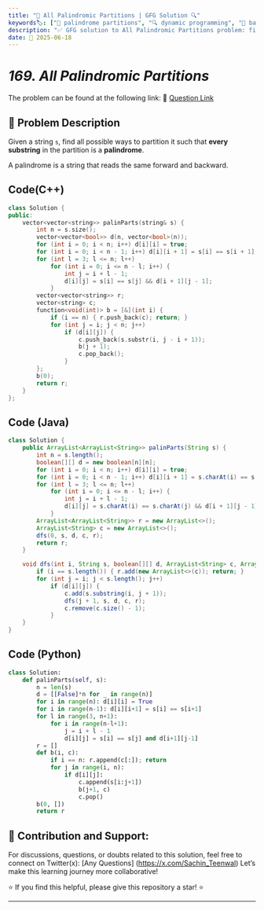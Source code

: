 ```yaml
---
title: "🎯 All Palindromic Partitions | GFG Solution 🔍"
keywords🏷️: ["🎯 palindrome partitions", "🔍 dynamic programming", "📍 backtracking", "📈 string processing", "📘 GFG", "🏁 competitive programming", "📚 DSA"]
description: "✅ GFG solution to All Palindromic Partitions problem: find all ways to partition string into palindromic substrings using DP preprocessing and backtracking. 🚀"
date: 📅 2025-06-18
---
```


# *169. All Palindromic Partitions*

The problem can be found at the following link: 🔗 [Question Link](https://www.geeksforgeeks.org/problems/find-all-possible-palindromic-partitions-of-a-string/1)

## **🧩 Problem Description**

Given a string `s`, find all possible ways to partition it such that **every substring** in the partition is a **palindrome**.

A palindrome is a string that reads the same forward and backward.


## Code(C++)
```cpp
class Solution {
public:
    vector<vector<string>> palinParts(string& s) {
        int n = s.size();
        vector<vector<bool>> d(n, vector<bool>(n));
        for (int i = 0; i < n; i++) d[i][i] = true;
        for (int i = 0; i < n - 1; i++) d[i][i + 1] = s[i] == s[i + 1];
        for (int l = 3; l <= n; l++)
            for (int i = 0; i <= n - l; i++) {
                int j = i + l - 1;
                d[i][j] = s[i] == s[j] && d[i + 1][j - 1];
            }
        vector<vector<string>> r;
        vector<string> c;
        function<void(int)> b = [&](int i) {
            if (i == n) { r.push_back(c); return; }
            for (int j = i; j < n; j++)
                if (d[i][j]) {
                    c.push_back(s.substr(i, j - i + 1));
                    b(j + 1);
                    c.pop_back();
                }
        };
        b(0);
        return r;
    }
};
```

## Code (Java)

```java
class Solution {
    public ArrayList<ArrayList<String>> palinParts(String s) {
        int n = s.length();
        boolean[][] d = new boolean[n][n];
        for (int i = 0; i < n; i++) d[i][i] = true;
        for (int i = 0; i < n - 1; i++) d[i][i + 1] = s.charAt(i) == s.charAt(i + 1);
        for (int l = 3; l <= n; l++)
            for (int i = 0; i <= n - l; i++) {
                int j = i + l - 1;
                d[i][j] = s.charAt(i) == s.charAt(j) && d[i + 1][j - 1];
            }
        ArrayList<ArrayList<String>> r = new ArrayList<>();
        ArrayList<String> c = new ArrayList<>();
        dfs(0, s, d, c, r);
        return r;
    }

    void dfs(int i, String s, boolean[][] d, ArrayList<String> c, ArrayList<ArrayList<String>> r) {
        if (i == s.length()) { r.add(new ArrayList<>(c)); return; }
        for (int j = i; j < s.length(); j++)
            if (d[i][j]) {
                c.add(s.substring(i, j + 1));
                dfs(j + 1, s, d, c, r);
                c.remove(c.size() - 1);
            }
    }
}
```

## Code (Python)

```python
class Solution:
    def palinParts(self, s):
        n = len(s)
        d = [[False]*n for _ in range(n)]
        for i in range(n): d[i][i] = True
        for i in range(n-1): d[i][i+1] = s[i] == s[i+1]
        for l in range(3, n+1):
            for i in range(n-l+1):
                j = i + l - 1
                d[i][j] = s[i] == s[j] and d[i+1][j-1]
        r = []
        def b(i, c):
            if i == n: r.append(c[:]); return
            for j in range(i, n):
                if d[i][j]:
                    c.append(s[i:j+1])
                    b(j+1, c)
                    c.pop()
        b(0, [])
        return r
```



## 🎯 **Contribution and Support:**

For discussions, questions, or doubts related to this solution, feel free to connect on Twitter(x): [Any Questions] (https://x.com/Sachin_Teenwal) Let’s make this learning journey more collaborative!

⭐ If you find this helpful, please give this repository a star! ⭐

---
